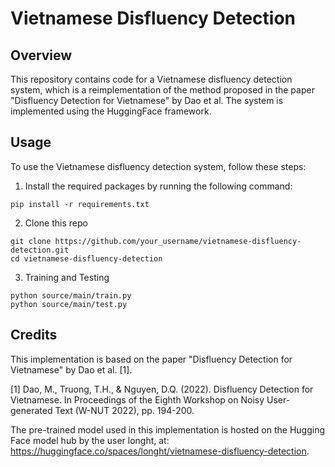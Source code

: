 # Vietnamese Disfluency Detection
## Overview
This repository contains code for a Vietnamese disfluency detection system, which is a reimplementation of the method proposed in the paper "Disfluency Detection for Vietnamese" by Dao et al. The system is implemented using the HuggingFace framework.

## Usage
To use the Vietnamese disfluency detection system, follow these steps:

1. Install the required packages by running the following command:
```
pip install -r requirements.txt
```

2. Clone this repo
```
git clone https://github.com/your_username/vietnamese-disfluency-detection.git
cd vietnamese-disfluency-detection
```

3. Training and Testing
```
python source/main/train.py
python source/main/test.py
```

## Credits
This implementation is based on the paper "Disfluency Detection for Vietnamese" by Dao et al. [1].

[1] Dao, M., Truong, T.H., & Nguyen, D.Q. (2022). Disfluency Detection for Vietnamese. In Proceedings of the Eighth Workshop on Noisy User-generated Text (W-NUT 2022), pp. 194-200.

The pre-trained model used in this implementation is hosted on the Hugging Face model hub by the user longht, at: https://huggingface.co/spaces/longht/vietnamese-disfluency-detection.

